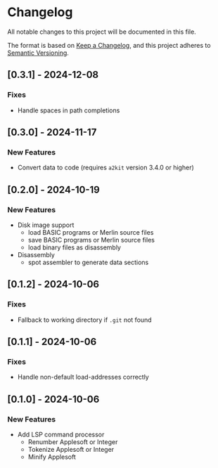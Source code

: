 # Changelog

All notable changes to this project will be documented in this file.

The format is based on [Keep a Changelog](https://keepachangelog.com/en/1.1.0/),
and this project adheres to [Semantic Versioning](https://semver.org/spec/v2.0.0.html).

## [0.3.1] - 2024-12-08

### Fixes

* Handle spaces in path completions

## [0.3.0] - 2024-11-17

### New Features

* Convert data to code (requires `a2kit` version 3.4.0 or higher)

## [0.2.0] - 2024-10-19

### New Features

* Disk image support
    - load BASIC programs or Merlin source files
    - save BASIC programs or Merlin source files
    - load binary files as disassembly
* Disassembly
    - spot assembler to generate data sections

## [0.1.2] - 2024-10-06

### Fixes

* Fallback to working directory if `.git` not found

## [0.1.1] - 2024-10-06

### Fixes

* Handle non-default load-addresses correctly

## [0.1.0] - 2024-10-06

### New Features

* Add LSP command processor
    - Renumber Applesoft or Integer
    - Tokenize Applesoft or Integer
    - Minify Applesoft
